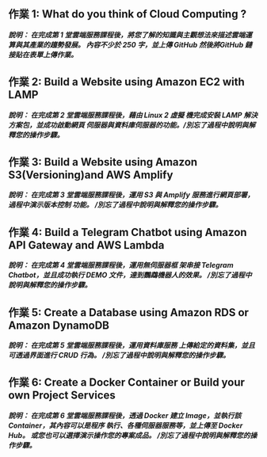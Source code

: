 ## 作業 1: What do you think of Cloud Computing ?  

***說明：
在完成第 1 堂雲端服務課程後，將您了解的知識與主觀想法來描述雲端運算與其產業的趨勢發展。
內容不少於 250 字，並上傳 GitHub 然後將GitHub 鏈接貼在表單上傳作業。***  

## 作業 2: Build a Website using Amazon EC2 with LAMP  

***說明：
在完成第 2 堂雲端服務課程後，藉由 Linux 2 虛擬
機完成安裝 LAMP 解決方案包，並成功啟動網頁
伺服器與資料庫伺服器的功能。/別忘了過程中說明與解釋您的操作步驟。***

## 作業 3: Build a Website using Amazon S3(Versioning)and AWS Amplify  

***說明：
在完成第 3 堂雲端服務課程後，運用 S3 與
Amplify 服務進行網頁部署，過程中演示版本控制
功能。
/別忘了過程中說明與解釋您的操作步驟。***

## 作業 4: Build a Telegram Chatbot using Amazon API Gateway and AWS Lambda 

***說明：
在完成第 4 堂雲端服務課程後，運用無伺服器框
架串接 Telegram Chatbot，並且成功執行 DEMO
文件，達到鸚鵡機器人的效果。
/別忘了過程中說明與解釋您的操作步驟。***

## 作業 5: Create a Database using Amazon RDS or Amazon DynamoDB  

***說明：
在完成第 5 堂雲端服務課程後，運用資料庫服務
上傳給定的資料集，並且可透過界面進行 CRUD
行為。
/別忘了過程中說明與解釋您的操作步驟。***

## 作業 6: Create a Docker Container or Build your own Project Services  

***說明：
在完成第 6 堂雲端服務課程後，透過 Docker 建立
Image，並執行該 Container，其內容可以是程序
執行、各種伺服器服務等，並上傳至 Docker Hub。
或您也可以選擇演示操作您的專案成品。
/別忘了過程中說明與解釋您的操作步驟。***
